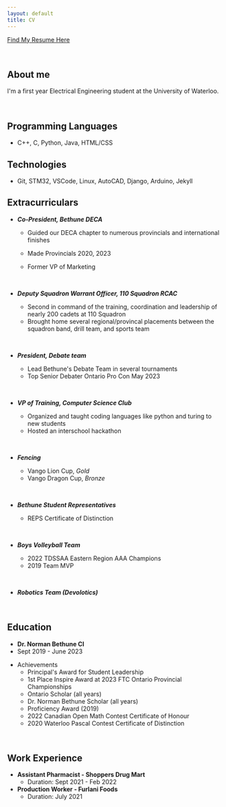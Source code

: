 ```yaml
---
layout: default
title: CV
---
```


[Find My Resume Here](C:\Users\drake\Documents\Website\Resume.pdf)

<p>&nbsp;</p>

## About me

I'm a first year Electrical Engineering student at the University of Waterloo.

<p>&nbsp;</p>

## Programming Languages

- C++, C, Python, Java, HTML/CSS

## Technologies

- Git, STM32, VSCode, Linux, AutoCAD, Django, Arduino, Jekyll

## Extracurriculars

- **_Co-President, Bethune DECA_**

  - Guided our DECA chapter to numerous provincials and international finishes
  - Made Provincials 2020, 2023
  - Former VP of Marketing

    <p>&nbsp;</p>

- **_Deputy Squadron Warrant Officer, 110 Squadron RCAC_**
  - Second in command of the training, coordination and leadership of nearly 200 cadets at 110 Squadron
  - Brought home several regional/provincal placements between the squadron band, drill team, and sports team
  <p>&nbsp;</p>
- **_President, Debate team_**
  - Lead Bethune's Debate Team in several tournaments
  - Top Senior Debater Ontario Pro Con May 2023
  <p>&nbsp;</p>
- **_VP of Training, Computer Science Club_**
  - Organized and taught coding languages like python and turing to new students
  - Hosted an interschool hackathon
  <p>&nbsp;</p>
- **_Fencing_**
  - Vango Lion Cup, _Gold_
  - Vango Dragon Cup, _Bronze_
  <p>&nbsp;</p>
- **_Bethune Student Representatives_**
  - REPS Certificate of Distinction
  <p>&nbsp;</p>
- **_Boys Volleyball Team_**
  - 2022 TDSSAA Eastern Region AAA Champions
  - 2019 Team MVP
  <p>&nbsp;</p>
- **_Robotics Team (Devolotics)_**

<p>&nbsp;</p>

## Education

- **Dr. Norman Bethune CI**
- Sept 2019 - June 2023

* Achievements
  - Principal's Award for Student Leadership
  - 1st Place Inspire Award at 2023 FTC Ontario Provincial Championships
  - Ontario Scholar (all years)
  - Dr. Norman Bethune Scholar (all years)
  - Proficiency Award (2019)
  - 2022 Canadian Open Math Contest Certificate of Honour
  - 2020 Waterloo Pascal Contest Certificate of Distinction

<p>&nbsp;</p>

## Work Experience

- **Assistant Pharmacist - Shoppers Drug Mart**
  - Duration: Sept 2021 - Feb 2022
- **Production Worker - Furlani Foods**
  - Duration: July 2021

<p>&nbsp;</p>
<p>&nbsp;</p>
<p>&nbsp;</p>
<p>&nbsp;</p>
<p>&nbsp;</p>
<p>&nbsp;</p>
<p>&nbsp;</p>

